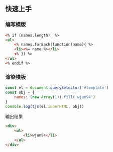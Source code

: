 ## 快速上手

### 编写模版

```html
<% if (names.length)  %>
<ul>
    <% names.forEach(function(name){ %>
    <li><%= name %></li>
    <% }) %>
</ul>
<% endif %>
```

### 渲染模板
```js
const el = document.querySelector('#template')
const obj = {
    names: (new Array(1)).fill('wjun94')
}
console.log(tjs(el.innerHTML, obj))
```

输出结果

```html
<div>
    <ul>
        <li>wjun94</li>
    </ul>
</div>
```